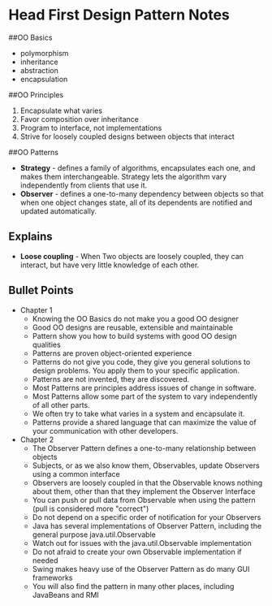 # Head First Design Pattern Notes

##OO Basics  
* polymorphism
* inheritance
* abstraction
* encapsulation

##OO Principles
1. Encapsulate what varies
2. Favor composition over inheritance
3. Program to interface, not implementations
4. Strive for loosely coupled designs between objects that interact

##OO Patterns  
* **Strategy** - defines a family of algorithms, encapsulates each one, and makes them interchangeable.
Strategy lets the algorithm vary independently from clients that use it.
* **Observer** - defines a one-to-many dependency between objects so that when one object changes state, all of its dependents are notified and updated automatically.

## Explains
* **Loose coupling** - When Two objects are loosely coupled, they can interact, but have very little knowledge of each other.

## Bullet Points
* Chapter 1
  * Knowing the OO Basics do not make you a good OO designer
  * Good OO designs are reusable, extensible and maintainable
  * Pattern show you how to build systems with good OO design qualities
  * Patterns are proven object-oriented experience
  * Patterns do not give you code, they give you general solutions to design problems. You apply them to your specific application.
  * Patterns are not invented, they are discovered.
  * Most Patterns are principles address issues of change in software.
  * Most Patterns allow some part of the system to vary independently of all other parts.
  * We often try to take what varies in a system and encapsulate it.
  * Patterns provide a shared language that can maximize the value of your communication with other developers.
* Chapter 2
  * The Observer Pattern defines a one-to-many relationship between objects
  * Subjects, or as we also know them, Observables, update Observers using a common interface
  * Observers are loosely coupled in that the Observable knows nothing about them, other than that they implement the Observer Interface
  * You can push or pull data from Observable when using the pattern (pull is considered more "correct")
  * Do not depend on a specific order of notification for your Observers
  * Java has several implementations of Observer Pattern, including the general purpose java.util.Observable
  * Watch out for issues with the java.util.Observable implementation
  * Do not afraid to create your own Observable implementation if needed
  * Swing makes heavy use of the Observer Pattern as do many GUI frameworks
  * You will also find the pattern in many other places, including JavaBeans and RMI
